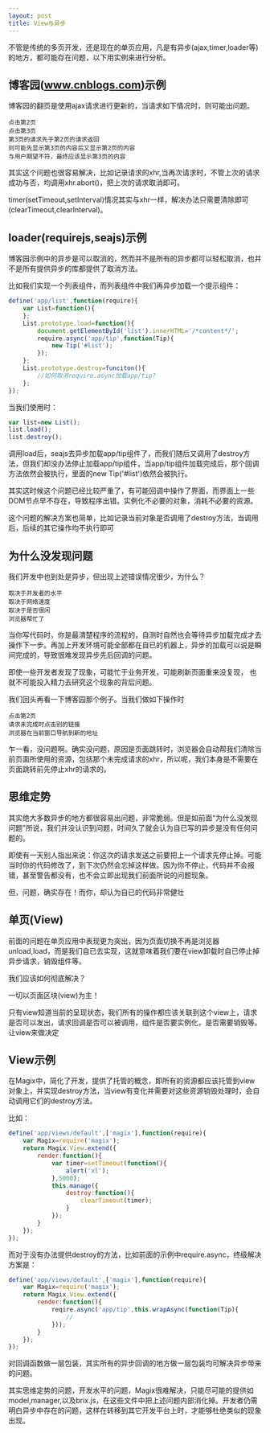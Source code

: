 ```yaml
---
layout: post
title: View与异步
---
```


不管是传统的多页开发，还是现在的单页应用，凡是有异步(ajax,timer,loader等)的地方，都可能存在问题，以下用实例来进行分析。

## 博客园(www.cnblogs.com)示例

博客园的翻页是使用ajax请求进行更新的，当请求如下情况时，则可能出问题。

```
点击第2页
点击第3页
第3页的请求先于第2页的请求返回
则可能先显示第3页的内容后又显示第2页的内容
与用户期望不符，最终应该显示第3页的内容
```

其实这个问题也很容易解决，比如记录请求的xhr,当再次请求时，不管上次的请求成功与否，均调用xhr.abort()，把上次的请求取消即可。

timer(setTimeout,setInterval)情况其实与xhr一样，解决办法只需要清除即可(clearTimeout,clearInterval)。

## loader(requirejs,seajs)示例

博客园示例中的异步是可以取消的，然而并不是所有的异步都可以轻松取消，也并不是所有提供异步的库都提供了取消方法。

比如我们实现一个列表组件，而列表组件中我们再异步加载一个提示组件：

```js
define('app/list',function(require){
    var List=function(){
    };
    List.prototype.load=function(){
        document.getElementById('list').innerHTML='/*content*/';
        require.async('app/tip',function(Tip){
            new Tip('#list');
        });
    };
    List.prototype.destroy=funciton(){
        //如何取消require.async加载app/tip?
    };
});
```

当我们使用时：

```js
var list=new List();
list.load();
list.destroy();
```

调用load后，seajs去异步加载app/tip组件了，而我们随后又调用了destroy方法，但我们却没办法停止加载app/tip组件，当app/tip组件加载完成后，那个回调方法依然会被执行，里面的new Tip('#list')依然会被执行。

其实这时候这个问题已经比较严重了，有可能回调中操作了界面，而界面上一些DOM节点早不存在，导致程序出错。实例化不必要的对象，消耗不必要的资源。

这个问题的解决方案也简单，比如记录当前对象是否调用了destroy方法，当调用后，后续的其它操作均不执行即可


## 为什么没发现问题

我们开发中也到处是异步，但出现上述错误情况很少，为什么？

```
取决于开发者的水平
取决于网络速度
取决于是否很闲
浏览器帮忙了
```

当你写代码时，你是最清楚程序的流程的，自测时自然也会等待异步加载完成才去操作下一步。再加上开发环境可能全部都在自已的机器上，异步的加载可以说是瞬间完成的，导致很难发现异步先后回调的问题。

即使一些开发者发现了现象，可能忙于业务开发，可能刷新页面重来没复现，
也就不可能投入精力去研究这个现象的背后问题。

我们回头再看一下博客园那个例子。当我们做如下操作时

```
点击第2页
请求未完成时点击别的链接
浏览器在当前窗口导航到新的地址
```

乍一看，没问题啊。确实没问题，原因是页面跳转时，浏览器会自动帮我们清除当前页面所使用的资源，包括那个未完成请求的xhr，所以呢，我们本身是不需要在页面跳转前先停止xhr的请求的。

## 思维定势

其实绝大多数异步的地方都很容易出问题，非常脆弱。但是如前面“为什么没发现问题”所说，我们并没认识到问题，时间久了就会认为自已写的异步是没有任何问题的。

即使有一天别人指出来说：你这次的请求发送之前要把上一个请求先停止掉。可能当时你的代码修改了，到下次仍然会忘掉这样做。因为你不停止，代码并不会报错，甚至警告都没有，也不会立即出现我们前面所说的问题现象。

但，问题，确实存在！而你，却认为自已的代码非常健壮

## 单页(View)

前面的问题在单页应用中表现更为突出，因为页面切换不再是浏览器unload,load，而是我们自已去实现，这就意味着我们要在view卸载时自已停止掉异步请求，销毁组件等。

我们应该如何彻底解决？

一切以页面区块(view)为主！

只有view知道当前的呈现状态，我们所有的操作都应该关联到这个view上，请求是否可以发出，请求回调是否可以被调用，组件是否要实例化，是否需要销毁等。让view来做决定

## View示例

在Magix中，简化了开发，提供了托管的概念，即所有的资源都应该托管到view对象上，并实现destroy方法，当view有变化并需要对这些资源销毁处理时，会自动调用它们的destroy方法。

比如：

```js
define('app/views/default',['magix'],function(require){
    var Magix=require('magix');
    return Magix.View.extend({
        render:function(){
            var timer=setTimeout(function(){
                alert('xl');
            },5000);
            this.manage({
                destroy:function(){
                    clearTimeout(timer);
                }
            });
        }
    });
});
```

而对于没有办法提供destroy的方法，比如前面的示例中require.async，终级解决方案是：

```js
define('app/views/default',['magix'],function(require){
    var Magix=require('magix');
    return Magix.View.extend({
        render:function(){
            reqire.async('app/tip',this.wrapAsync(function(Tip){
                //
            }));
        }
    });
});
```

对回调函数做一层包装，其实所有的异步回调的地方做一层包装均可解决异步带来的问题。

其实思维定势的问题，开发水平的问题，Magix很难解决，只能尽可能的提供如model,manager,以及brix.js，在这些文件中把上述问题内部消化掉。开发者仍需明白异步中存在的问题，这样在转移到其它开发平台上时，才能够杜绝类似的现象出现。